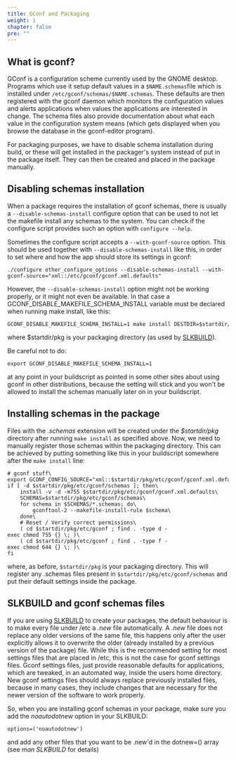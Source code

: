 ```yaml
---
title: GConf and Packaging
weight: 1
chapter: false
pre: ""
---
```



What is gconf?
--------------

GConf is a configuration scheme currently used by the GNOME desktop.
Programs which use it setup default values in a `$NAME.schemas`file
which is installed under `/etc/gconf/schemas/$NAME.schemas`. These
defaults are then registered with the gconf daemon which monitors the
configuration values and alerts applications when values the
applications are interested in change. The schema files also provide
documentation about what each value in the configuration system means
(which gets displayed when you browse the database in the gconf-editor
program).

For packaging purposes, we have to disable schema installation during
build, or these will get installed in the packager's system instead of
put in the package itself. They can then be created and placed in the
package manually.

Disabling schemas installation
------------------------------

When a package requires the installation of gconf schemas, there is
usually a `--disable-schemas-install` configure option that can be
used to not let the makefile install any schemas to the system. You can
check if the configure script provides such an option with `configure
--help`.

Sometimes the configure script accepts a `--with-gconf-source` option.
This should be used together with `--disable-schemas-install` like
this, in order to set where and how the app should store its settings in
gconf:

```
./configure other_configure_options --disable-schemas-install --with-gconf-source="xml::/etc/gconf/gconf.xml.defaults"
```

However, the `--disable-schemas-install` option might not be working
properly, or it might not even be available. In that case a
GCONF\_DISABLE\_MAKEFILE\_SCHEMA\_INSTALL variable must be declared when
running make install, like this:

```
GCONF_DISABLE_MAKEFILE_SCHEMA_INSTALL=1 make install DESTDIR=$startdir/pkg
```

where \$startdir/pkg is your packaging directory (as used by
[SLKBUILD](SLKBUILD "wikilink")).

Be careful not to do:

```
export GCONF_DISABLE_MAKEFILE_SCHEMA_INSTALL=1
```

at any point in your buildscript as pointed in some other sites about
using gconf in other distributions, because the setting will stick and
you won't be allowed to install the schemas manually later on in your
buildscript.

Installing schemas in the package
---------------------------------

Files with the *.schemas* extension will be created under the
*\$startdir/pkg* directory after running `make install` as specified
above. Now, we need to manually register those schemas within the
packaging directory. This can be achieved by putting something like this
in your buildscript somewhere after the `make install` line:

```
# gconf stuff\
export GCONF_CONFIG_SOURCE="xml::$startdir/pkg/etc/gconf/gconf.xml.defaults"\
if [ -d $startdir/pkg/etc/gconf/schemas ]; then\
    install -v -d -m755 $startdir/pkg/etc/gconf/gconf.xml.defaults\
    SCHEMAS=$startdir/pkg/etc/gconf/schemas\
    for schema in $SCHEMAS/*.schemas; do\
        gconftool-2 --makefile-install-rule $schema\
    done\
    # Reset / Verify correct permissions\
    ( cd $startdir/pkg/etc/gconf ; find . -type d -exec chmod 755 {} \; )\
    ( cd $startdir/pkg/etc/gconf ; find . -type f -exec chmod 644 {} \; )\
fi
```

where, as before, `$startdir/pkg` is your packaging directory. This
will register any .schemas files present in
`$startdir/pkg/etc/gconf/schemas` and put their default settings inside
the package.

SLKBUILD and gconf schemas files
--------------------------------

If you are using [SLKBUILD](SLKBUILD "wikilink") to create your
packages, the default behaviour is to make every file under /etc a
*.new* file automatically. A *.new* file does not replace any older
versions of the same file, this happens only after the user explicitly
allows it to overwrite the older (already installed by a previous
version of the package) file. While this is the recommended setting for
most settings files that are placed in /etc, this is not the case for
gconf settings files. Gconf settings files, just provide reasonable
defaults for applications, which are tweaked, in an automated way,
inside the users home directory. New gconf settings files should always
replace previously installed files, because in many cases, they include
changes that are necessary for the newer version of the software to work
properly.

So, when you are installing gconf schemas in your package, make sure you
add the *noautodotnew* option in your SLKBUILD:

```
options=('noautodotnew')
```

and add any other files that you want to be .new'd in the dotnew=()
array (see *man SLKBUILD* for details)
